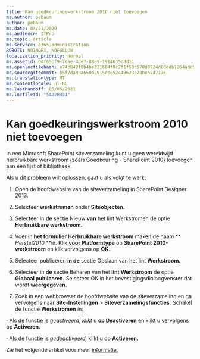 ```yaml
---
title: Kan goedkeuringswerkstroom 2010 niet toevoegen
ms.author: pebaum
author: pebaum
ms.date: 04/21/2020
ms.audience: ITPro
ms.topic: article
ms.service: o365-administration
ROBOTS: NOINDEX, NOFOLLOW
localization_priority: Normal
ms.assetid: 0df65cf9-7eae-4de7-88e9-1914635c8d11
ms.openlocfilehash: e74c842f8b4be321664f8c2f1f58c570d0724d80edb1264add0647bf313bc82f
ms.sourcegitcommit: b5f7da89a650d2915dc652449623c78be6247175
ms.translationtype: MT
ms.contentlocale: nl-NL
ms.lasthandoff: 08/05/2021
ms.locfileid: "54020331"
---
```

# <a name="unable-to-add-2010-approval-workflow"></a>Kan goedkeuringswerkstroom 2010 niet toevoegen

In een Microsoft SharePoint siteverzameling kunt u geen wereldwijd herbruikbare werkstroom (zoals Goedkeuring - SharePoint 2010) toevoegen aan een lijst of bibliotheek.
  
Als u dit probleem wilt oplossen, gaat u als volgt te werk: 
  
1. Open de hoofdwebsite van de siteverzameling in SharePoint Designer 2013.
  
2. Selecteer **werkstromen** onder **Siteobjecten.** 
  
3. Selecteer in **de** sectie Nieuw **van** het lint Werkstromen de optie **Herbruikbare werkstroom.** 
  
4. Voer in **het formulier Herbruikbare werkstroom** maken de naam ** *Herstel2010* **in. Klik **voor Platformtype** op **SharePoint 2010-werkstroom** en klik vervolgens op **OK.** 
  
1. Selecteer publiceren **in de** sectie Opslaan van het lint **Werkstroom.**  
  
2. Selecteer in **de** sectie Beheren van het **lint Werkstroom** de optie **Globaal publiceren.** Selecteer OK in het bevestigingsdialoogvenster dat wordt **weergegeven.** 
  
3. Zoek in een webbrowser de hoofdwebsite van de siteverzameling en ga vervolgens naar **Site-Instellingen** \> **Siteverzamelingsfuncties.** Schakel de functie **Werkstromen** in: 
  
· Als de functie is *geactiveerd, klikt* u **op Deactiveren** en klikt u vervolgens op **Activeren.** 
  
· Als de functie is *gedeactiveerd,* klikt u op **Activeren.** 
  
Zie het volgende artikel voor meer [informatie.](https://go.microsoft.com/fwlink/?linkid=2047770&amp;clcid=0x409)
  

